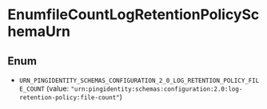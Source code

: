 

# EnumfileCountLogRetentionPolicySchemaUrn

## Enum


* `URN_PINGIDENTITY_SCHEMAS_CONFIGURATION_2_0_LOG_RETENTION_POLICY_FILE_COUNT` (value: `"urn:pingidentity:schemas:configuration:2.0:log-retention-policy:file-count"`)



